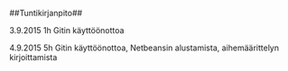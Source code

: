 ##Tuntikirjanpito##

3.9.2015 1h Gitin käyttöönottoa

4.9.2015 5h Gitin käyttöönottoa, Netbeansin alustamista, aihemäärittelyn kirjoittamista
